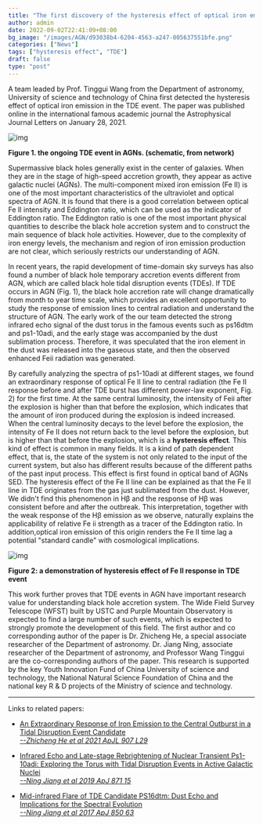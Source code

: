 ```yaml
---
title: "The first discovery of the hysteresis effect of optical iron emission in the TDE event"
author: admin
date: 2022-09-02T22:41:09+08:00
bg_image: "/images/AGN/d93038b4-6204-4563-a247-005637551bfe.png"
categories: ["News"]
tags: ["hysteresis effect", "TDE"]
draft: false
type: "post"
---
```


A team leaded by Prof. Tinggui Wang from the Department of astronomy, University of science and technology of China first detected the hysteresis effect of optical iron emission in the TDE event. The paper was published online in the international famous academic journal the Astrophysical Journal Letters on January 28, 2021.

![img](/images/AGN/d93038b4-6204-4563-a247-005637551bfe.png)

**Figure 1. the ongoing TDE event in AGNs. (schematic, from network)**

Supermassive black holes generally exist in the center of galaxies. When they are in the stage of high-speed accretion growth, they appear as active galactic nuclei (AGNs). The multi-component mixed iron emission (Fe II) is one of the most important characteristics of the ultraviolet and optical spectra of AGN. It is found that there is a good correlation between optical Fe II intensity and Eddington ratio, which can be used as the indicator of Eddington ratio. The Eddington ratio is one of the most important physical quantities to describe the black hole accretion system and to construct the main sequence of black hole activities. However, due to the complexity of iron energy levels, the mechanism and region of iron emission production are not clear, which seriously restricts our understanding of AGN.



In recent years, the rapid development of time-domain sky surveys has also found a number of black hole temporary accretion events different from AGN, which are called black hole tidal disruption events (TDEs). If TDE occurs in AGN (Fig. 1), the black hole accretion rate will change dramatically from month to year time scale, which provides an excellent opportunity to study the response of emission lines to central radiation and understand the structure of AGN. The early work of the our team detected the strong infrared echo signal of the dust torus in the famous events such as ps16dtm and ps1-10adi, and the early stage was accompanied by the dust sublimation process. Therefore, it was speculated that the iron element in the dust was released into the gaseous state, and then the observed enhanced Feii radiation was generated.



By carefully analyzing the spectra of ps1-10adi at different stages, we found an extraordinary response of optical Fe II line to central radiation (the Fe II response before and after TDE burst has different power-law exponent, Fig. 2) for the first time. At the same central luminosity, the intensity of Feii after the explosion is higher than that before the explosion, which indicates that the amount of iron produced during the explosion is indeed increased. When the central luminosity decays to the level before the explosion, the intensity of Fe II does not return back to the level before the explosion, but is higher than that before the explosion, which is a **hysteresis effect**. This kind of effect is common in many fields. It is a kind of path dependent effect, that is, the state of the system is not only related to the input of the current system, but also has different results because of the different paths of the past input process. This effect is first found in optical band of AGNs SED. The hysteresis effect of the Fe II line can be explained as that the Fe II line in TDE originates from the gas just sublimated from the dust. However, We didn't find this phenomenon in Hβ and the response of Hβ was consistent before and after the outbreak. This interpretation, together with the weak response of the Hβ emission as we observe, naturally explains the applicability of relative Fe ii strength as a tracer of the Eddington ratio. In addition,optical iron emission of this origin renders the Fe II time lag a potential "standard candle" with cosmological implications.



![img](/images/AGN/0a393a5f-e296-4209-a92c-8c200758ffe9.jpg)

**Figure 2: a demonstration of hysteresis effect of Fe II response in TDE event**

This work further proves that TDE events in AGN have important research value for understanding black hole accretion system. The Wide Field Survey Telescope (WFST) built by USTC and Purple Mountain Observatory is expected to find a large number of such events, which is expected to strongly promote the development of this field. The first author and co corresponding author of the paper is Dr. Zhicheng He, a special associate researcher of the Department of astronomy. Dr. Jiang Ning, associate researcher of the Department of astronomy, and Professor Wang Tinggui are the co-corresponding authors of the paper. This research is supported by the key Youth Innovation Fund of China University of science and technology, the National Natural Science Foundation of China and the national key R & D projects of the Ministry of science and technology.

---

Links to related papers:

- [An Extraordinary Response of Iron Emission to the Central Outburst in a Tidal Disruption Event Candidate<br/>*--Zhicheng He et al 2021 ApJL 907 L29*](https:/iopscience.iop.org/article/10.3847/2041-8213/abd7fd)

- [Infrared Echo and Late-stage Rebrightening of Nuclear Transient Ps1-10adi: Exploring the Torus with Tidal Disruption Events in Active Galactic Nuclei<br/>*--Ning Jiang et al 2019 ApJ 871 15*](https://iopscience.iop.org/article/10.3847/1538-4357/aaf6b2)

- [Mid-infrared Flare of TDE Candidate PS16dtm: Dust Echo and Implications for the Spectral Evolution<br/>*--Ning Jiang et al 2017 ApJ 850 63*](https://iopscience.iop.org/article/10.3847/1538-4357/aa93f5)
